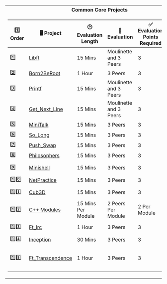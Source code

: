<table>
<tr>
<th>Common Core Projects</th>
</tr>
<tr>

<td>

| :one: Order | 🖥️ Project | :clock2: Evaluation Length | :busts_in_silhouette: Evaluation | :white_check_mark: Evaluation Points Required | 🧑‍🤝‍🧑 Group Project | 
|--|--|--|--|--|--|
| :one: | [Libft](https://github.com/pasqualerossi/Libft) | 15 Mins | Moulinette and 3 Peers | 3 | No |
| :two: | [Born2BeRoot](https://github.com/pasqualerossi/Born2BeRoot-Guide) | 1 Hour | 3 Peers | 3 | No |
| :three: | [Printf](https://github.com/pasqualerossi/Printf) | 15 Mins | Moulinette and 3 Peers | 3 | No |
| :four: | [Get_Next_Line](https://github.com/pasqualerossi/Get_Next_Line) | 15 Mins | Moulinette and 3 Peers | 3 | No |
| :five: | [MiniTalk](https://github.com/pasqualerossi/MiniTalk) | 15 Mins | 3 Peers | 3 | No |
| :six: | [So_Long](https://github.com/pasqualerossi/So_Long) | 15 Mins | 3 Peers | 3 | No |
| :seven: | [Push_Swap](https://github.com/pasqualerossi/Push_Swap) | 15 Mins | 3 Peers | 3 | No |
| :eight: | [Philosophers](https://github.com/pasqualerossi/Philosophers) | 15 Mins | 3 Peers | 3 | No |
| :nine: | [Minishell](https://github.com/pasqualerossi/Minishell) | 15 Mins | 3 Peers | 3 | Yes - 2 People |
| :one::zero: | [NetPractice](https://github.com/pasqualerossi/NetPractice) | 15 Mins | 3 Peers | 3 | No |
| :one::one: | [Cub3D](https://github.com/pasqualerossi/Cub3D) | 15 Mins | 3 Peers | 3 | Yes - 2 People |
| :one::two: | [C++ Modules](https://github.com/pasqualerossi/C-Plus-Plus) | 15 Mins Per Module | 2 Peers Per Module | 2 Per Module | No |
| :one::three: | [Ft_irc](https://github.com/pasqualerossi/IRC) | 1 Hour | 3 Peers | 3 | Yes - 2 People |
| :one::four: | [Inception](https://github.com/pasqualerossi/Inception) | 30 Mins | 3 Peers | 3 | No |
| :one::five: | [Ft_Transcendence](https://github.com/pasqualerossi/42_Transcendence) | 1 Hour | 3 Peers | 3 | Yes - Between 3-5 People |

</td>
</tr> </table>
